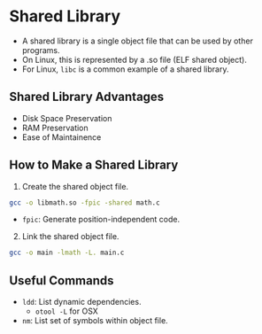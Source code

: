 # Shared Library

- A shared library is a single object file that can be used by other programs.
- On Linux, this is represented by a .so file (ELF shared object).
- For Linux, `libc` is a common example of a shared library.

## Shared Library Advantages
- Disk Space Preservation
- RAM Preservation
- Ease of Maintainence

## How to Make a Shared Library
1. Create the shared object file.
```bash
gcc -o libmath.so -fpic -shared math.c
```

- `fpic`: Generate position-independent code.

2. Link the shared object file.
```bash
gcc -o main -lmath -L. main.c
```

## Useful Commands
- `ldd`: List dynamic dependencies.
    - `otool -L` for OSX
- `nm`: List set of symbols within object file.
